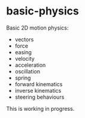 # basic-physics
Basic 2D motion physics:
- vectors
- force
- easing
- velocity
- acceleration
- oscillation
- spring
- forward kinematics
- inverse kinematics
- steering behaviours

This is working in progress.